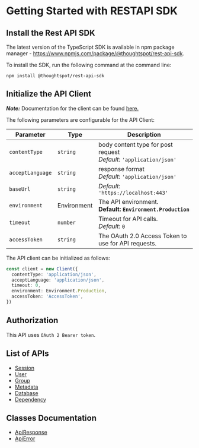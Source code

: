 
# Getting Started with RESTAPI SDK

## Install the Rest API SDK

The latest version of the TypeScript SDK is available in npm package manager - https://www.npmjs.com/package/@thoughtspot/rest-api-sdk.

To install the SDK, run the following command at the command line:

    npm install @thoughtspot/rest-api-sdk

## Initialize the API Client

**_Note:_** Documentation for the client can be found [here.](/doc/client.md)

The following parameters are configurable for the API Client:

| Parameter | Type | Description |
|  --- | --- | --- |
| `contentType` | `string` | body content type for post request<br>*Default*: `'application/json'` |
| `acceptLanguage` | `string` | response format<br>*Default*: `'application/json'` |
| `baseUrl` | `string` | *Default*: `'https://localhost:443'` |
| `environment` | Environment | The API environment. <br> **Default: `Environment.Production`** |
| `timeout` | `number` | Timeout for API calls.<br>*Default*: `0` |
| `accessToken` | `string` | The OAuth 2.0 Access Token to use for API requests. |

The API client can be initialized as follows:

```ts
const client = new Client({
  contentType: 'application/json',
  acceptLanguage: 'application/json',
  timeout: 0,
  environment: Environment.Production,
  accessToken: 'AccessToken',
})
```

## Authorization

This API uses `OAuth 2 Bearer token`.

## List of APIs

* [Session](/doc/controllers/session.md)
* [User](/doc/controllers/user.md)
* [Group](/doc/controllers/group.md)
* [Metadata](/doc/controllers/metadata.md)
* [Database](/doc/controllers/database.md)
* [Dependency](/doc/controllers/dependency.md)

## Classes Documentation

* [ApiResponse](/doc/api-response.md)
* [ApiError](/doc/api-error.md)

